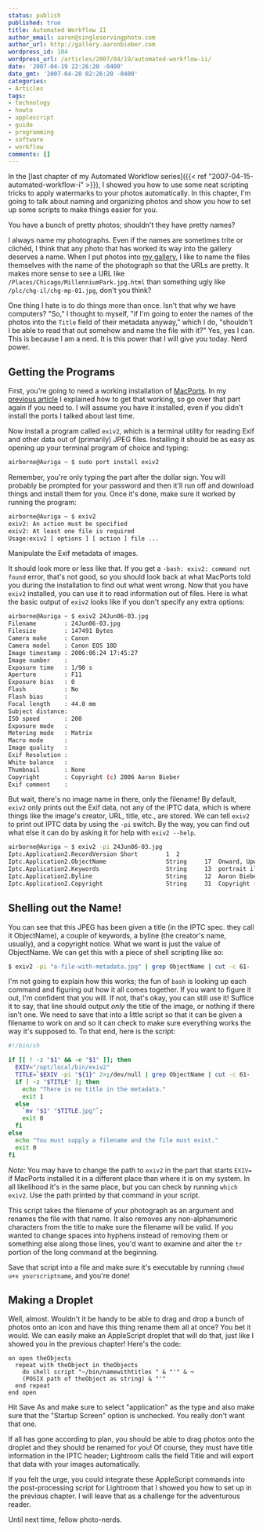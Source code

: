 ```yaml
---
status: publish
published: true
title: Automated Workflow II
author_email: aaron@singleservingphoto.com
author_url: http://gallery.aaronbieber.com
wordpress_id: 104
wordpress_url: /articles/2007/04/19/automated-workflow-ii/
date: '2007-04-19 22:26:20 -0400'
date_gmt: '2007-04-20 02:26:20 -0400'
categories:
- Articles
tags:
- technology
- howto
- applescript
- guide
- programming
- software
- workflow
comments: []
---
```

In the [last chapter of my Automated Workflow
series]({{< ref "2007-04-15-automated-workflow-i" >}}),
I showed you how to use some neat scripting tricks to apply watermarks
to your photos automatically. In this chapter, I'm going to talk about
naming and organizing photos and show you how to set up some scripts to
make things easier for you.

You have a bunch of pretty photos; shouldn't they have pretty
names?<!--more-->

I always name my photographs. Even if the names are sometimes trite or
clichéd, I think that any photo that has worked its way into the gallery
deserves a name. When I put photos into [my
gallery](http://www.fisheyegallery.com), I like to name the files
themselves with the name of the photograph so that the URLs are pretty.
It makes more sense to see a URL like
`/Places/Chicago/MillenniumPark.jpg.html` than something ugly like
`/plc/chg-il/chg-mp-01.jpg`, don't you think?

One thing I hate is to do things more than once. Isn't that why we have
computers? "So," I thought to myself, "if I'm going to enter the names
of the photos into the `Title` field of their metadata anyway," which I
do, "shouldn't I be able to read that out somehow and name the file with
it?" Yes, yes I can. This is because I am a nerd. It is this power that
I will give you today. Nerd power.

## Getting the Programs

First, you're going to need a working installation of
[MacPorts](http://www.macports.org). In my [previous
article](/articles/2007/04/15/automated-workflow-i/)
I explained how to get that working, so go over that part again if you
need to. I will assume you have it installed, even if you didn't install
the ports I talked about last time.

Now install a program called `exiv2`, which is a terminal utility for
reading Exif and other data out of (primarily) JPEG files. Installing it
should be as easy as opening up your terminal program of choice and
typing:

```.sh
airborne@Auriga ~ $ sudo port install exiv2
```

Remember, you're only typing the part after the dollar sign. You will
probably be prompted for your password and then it'll run off and
download things and install them for you. Once it's done, make sure it
worked by running the program:

```.sh
airborne@Auriga ~ $ exiv2
exiv2: An action must be specified
exiv2: At least one file is required
Usage:exiv2 [ options ] [ action ] file ...
```

Manipulate the Exif metadata of images.

It should look more or less like that. If you get a `-bash: exiv2:
command not found` error, that's not good, so you should look back at
what MacPorts told you during the installation to find out what went
wrong. Now that you have `exiv2` installed, you can use it to read
information out of files. Here is what the basic output of `exiv2` looks
like if you don't specify any extra options:

```.sh
airborne@Auriga ~ $ exiv2 24Jun06-03.jpg 
Filename        : 24Jun06-03.jpg
Filesize        : 147491 Bytes 
Camera make     : Canon 
Camera model    : Canon EOS 10D 
Image timestamp : 2006:06:24 17:45:27 
Image number    : 
Exposure time   : 1/90 s 
Aperture        : F11 
Exposure bias   : 0 
Flash           : No
Flash bias      : 
Focal length    : 44.0 mm 
Subject distance: 
ISO speed       : 200 
Exposure mode   : 
Metering mode   : Matrix 
Macro mode      : 
Image quality   : 
Exif Resolution : 
White balance   : 
Thumbnail       : None
Copyright       : Copyright (c) 2006 Aaron Bieber 
Exif comment    :
```

But wait, there's no image name in there, only the filename! By default,
`exiv2` only prints out the Exif data, not any of the IPTC data, which
is where things like the image's creator, URL, title, etc., are stored.
We can tell `exiv2` to print out IPTC data by using the `-pi` switch. By
the way, you can find out what else it can do by asking it for help with
`exiv2 --help`.

```.sh
airborne@Auriga ~ $ exiv2 -pi 24Jun06-03.jpg 
Iptc.Application2.RecordVersion Short        1  2 
Iptc.Application2.ObjectName                 String     17  Onward, Upward II 
Iptc.Application2.Keywords                   String     13  portrait ilva 
Iptc.Application2.Byline                     String     12  Aaron Bieber
Iptc.Application2.Copyright                  String     31  Copyright (c) 2006 Aaron Bieber
```

## Shelling out the Name!

You can see that this JPEG has been given a title (in the IPTC spec.
they call it ObjectName), a couple of keywords, a byline (the creator's
name, usually), and a copyright notice. What we want is just the value
of ObjectName. We can get this with a piece of shell scripting like so:

```.sh
$ exiv2 -pi "a-file-with-metadata.jpg" | grep ObjectName | cut -c 61- | tr -cd "[:alpha:]"
```

I'm not going to explain how this works; the fun of `bash` is looking up
each command and figuring out how it all comes together. If you want to
figure it out, I'm confident that you will. If not, that's okay, you can
still use it! Suffice it to say, that line should output _only_ the
title of the image, or nothing if there isn't one. We need to save that
into a little script so that it can be given a filename to work on and
so it can check to make sure everything works the way it's supposed to.
To that end, here is the script:

```.sh
#!/bin/sh

if [[ ! -z "$1" && -e "$1" ]]; then
  EXIV="/opt/local/bin/exiv2"
  TITLE=`$EXIV -pi "${1}" 2>;/dev/null | grep ObjectName | cut -c 61- | tr -cd "[:alpha:]"`;
  if [ -z "$TITLE" ]; then
    echo "There is no title in the metadata."
    exit 1
  else
    `mv "$1" "$TITLE.jpg"`;
    exit 0
  fi
else
  echo "You must supply a filename and the file must exist."
  exit 0
fi
```

*Note:* You may have to change the path to `exiv2` in the part that
starts `EXIV=` if MacPorts installed it in a different place than where
it is on my system. In all likelihood it's in the same place, but you
can check by running `which exiv2`. Use the path printed by that command
in your script.

This script takes the filename of your photograph as an argument and
renames the file with that name. It also removes any non-alphanumeric
characters from the title to make sure the filename will be valid. If
you wanted to change spaces into hyphens instead of removing them or
something else along those lines, you'd want to examine and alter the
`tr` portion of the long command at the beginning.

Save that script into a file and make sure it's executable by running
`chmod u+x yourscriptname`, and you're done!

## Making a Droplet

Well, almost. Wouldn't it be handy to be able to drag and drop a bunch
of photos onto an icon and have this thing rename them all at once? You
bet it would. We can easily make an AppleScript droplet that will do
that, just like I showed you in the previous chapter! Here's the code:

```.applescript
on open theObjects
  repeat with theObject in theObjects
    do shell script "~/bin/namewithtitles " & "'" & ¬
    (POSIX path of theObject as string) & "'"
  end repeat 
end open
```

Hit Save As and make sure to select "application" as the type and also
make sure that the "Startup Screen" option is unchecked. You really
don't want that one.

If all has gone according to plan, you should be able to drag photos
onto the droplet and they should be renamed for you! Of course, they
must have title information in the IPTC header; Lightroom calls the
field Title and will export that data with your images automatically.

If you felt the urge, you could integrate these AppleScript commands
into the post-processing script for Lightroom that I showed you how to
set up in the previous chapter. I will leave that as a challenge for the
adventurous reader.

Until next time, fellow photo-nerds.
